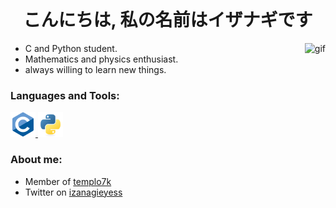 <br>
  <h1 align="center">こんにちは, 私の名前はイザナギです</h1>
  
<img align="right" widgth="298" height="280" alt="gif" src="https://i.pinimg.com/originals/c9/67/de/c967dee22a4f1a651684bb0fd4ab49a8.gif">


- C and Python student.
- Mathematics and physics enthusiast.
- always willing to learn new things.


 <h3 align="left">Languages and Tools:</h3>
<p align="left"> </a> <a href="https://www.cprogramming.com/" target="_blank" rel="noreferrer"> <img src="https://raw.githubusercontent.com/devicons/devicon/master/icons/c/c-original.svg" alt="c" width="40" height="40"/> </a> </a> <a href="https://www.python.org" target="_blank" rel="noreferrer"> <img src="https://raw.githubusercontent.com/devicons/devicon/master/icons/python/python-original.svg" alt="python" width="40" height="40"/> </a> </p>

<h3 align="left">About me:</h3>

- Member of [templo7k](https://templo7k.ninja)
- Twitter on [izanagieyess](https://twitter.com/izanagieyess)

